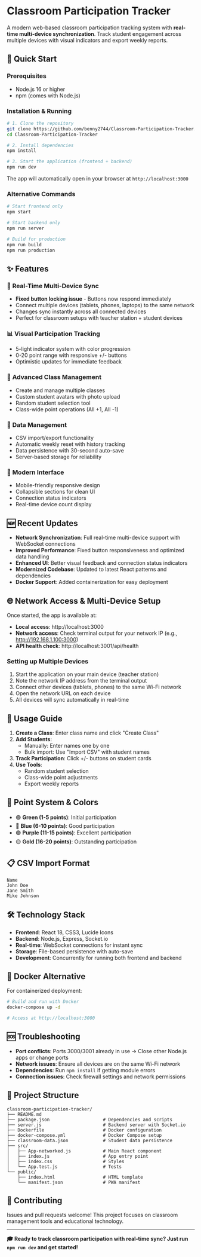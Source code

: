 # Classroom Participation Tracker

A modern web-based classroom participation tracking system with **real-time multi-device synchronization**. Track student engagement across multiple devices with visual indicators and export weekly reports.

## 🚀 Quick Start

### Prerequisites
- Node.js 16 or higher
- npm (comes with Node.js)

### Installation & Running
```bash
# 1. Clone the repository
git clone https://github.com/benny2744/Classroom-Participation-Tracker.git
cd Classroom-Participation-Tracker

# 2. Install dependencies
npm install

# 3. Start the application (frontend + backend)
npm run dev
```

The app will automatically open in your browser at `http://localhost:3000`

### Alternative Commands
```bash
# Start frontend only
npm start

# Start backend only  
npm run server

# Build for production
npm run build
npm run production
```

## ✨ Features

### 🔄 **Real-Time Multi-Device Sync**
- **Fixed button locking issue** - Buttons now respond immediately
- Connect multiple devices (tablets, phones, laptops) to the same network
- Changes sync instantly across all connected devices
- Perfect for classroom setups with teacher station + student devices

### 📊 **Visual Participation Tracking**
- 5-light indicator system with color progression
- 0-20 point range with responsive +/- buttons
- Optimistic updates for immediate feedback

### 👥 **Advanced Class Management**
- Create and manage multiple classes
- Custom student avatars with photo upload
- Random student selection tool
- Class-wide point operations (All +1, All -1)

### 📁 **Data Management**
- CSV import/export functionality
- Automatic weekly reset with history tracking
- Data persistence with 30-second auto-save
- Server-based storage for reliability

### 🎨 **Modern Interface**
- Mobile-friendly responsive design
- Collapsible sections for clean UI
- Connection status indicators
- Real-time device count display

## 🆕 Recent Updates

- **Network Synchronization**: Full real-time multi-device support with WebSocket connections
- **Improved Performance**: Fixed button responsiveness and optimized data handling
- **Enhanced UI**: Better visual feedback and connection status indicators
- **Modernized Codebase**: Updated to latest React patterns and dependencies
- **Docker Support**: Added containerization for easy deployment

## 🌐 Network Access & Multi-Device Setup

Once started, the app is available at:
- **Local access**: http://localhost:3000
- **Network access**: Check terminal output for your network IP (e.g., http://192.168.1.100:3000)
- **API health check**: http://localhost:3001/api/health

### Setting up Multiple Devices
1. Start the application on your main device (teacher station)
2. Note the network IP address from the terminal output
3. Connect other devices (tablets, phones) to the same Wi-Fi network  
4. Open the network URL on each device
5. All devices will sync automatically in real-time

## 🎯 Usage Guide

1. **Create a Class**: Enter class name and click "Create Class"
2. **Add Students**: 
   - Manually: Enter names one by one
   - Bulk import: Use "Import CSV" with student names
3. **Track Participation**: Click +/- buttons on student cards
4. **Use Tools**:
   - Random student selection
   - Class-wide point adjustments
   - Export weekly reports

## 🌈 Point System & Colors

- 🟢 **Green (1-5 points)**: Initial participation
- 🔵 **Blue (6-10 points)**: Good participation  
- 🟣 **Purple (11-15 points)**: Excellent participation
- 🟡 **Gold (16-20 points)**: Outstanding participation

## 📋 CSV Import Format

```csv
Name
John Doe
Jane Smith
Mike Johnson
```

## 🛠 Technology Stack

- **Frontend**: React 18, CSS3, Lucide Icons
- **Backend**: Node.js, Express, Socket.io
- **Real-time**: WebSocket connections for instant sync
- **Storage**: File-based persistence with auto-save
- **Development**: Concurrently for running both frontend and backend

## 🐳 Docker Alternative

For containerized deployment:

```bash
# Build and run with Docker
docker-compose up -d

# Access at http://localhost:3000
```

## 🆘 Troubleshooting

- **Port conflicts**: Ports 3000/3001 already in use → Close other Node.js apps or change ports
- **Network issues**: Ensure all devices are on the same Wi-Fi network
- **Dependencies**: Run `npm install` if getting module errors  
- **Connection issues**: Check firewall settings and network permissions

## 📁 Project Structure

```
classroom-participation-tracker/
├── README.md
├── package.json                    # Dependencies and scripts
├── server.js                       # Backend server with Socket.io
├── Dockerfile                      # Docker configuration
├── docker-compose.yml              # Docker Compose setup
├── classroom-data.json             # Student data persistence
├── src/
│   ├── App-networked.js            # Main React component  
│   ├── index.js                    # App entry point
│   ├── index.css                   # Styles
│   └── App.test.js                 # Tests
└── public/
    ├── index.html                  # HTML template
    └── manifest.json               # PWA manifest
```

## 🤝 Contributing

Issues and pull requests welcome! This project focuses on classroom management tools and educational technology.

---

**🎓 Ready to track classroom participation with real-time sync? Just run `npm run dev` and get started!**
